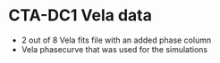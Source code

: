 # CTA-DC1 Vela data

* 2 out of 8 Vela fits file with an added phase column
* Vela phasecurve that was used for the simulations
